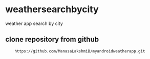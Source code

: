 # weathersearchbycity
weather app search by city
## clone repository from github
        https://github.com/ManasaLakshmiB/myandroidweatherapp.git
